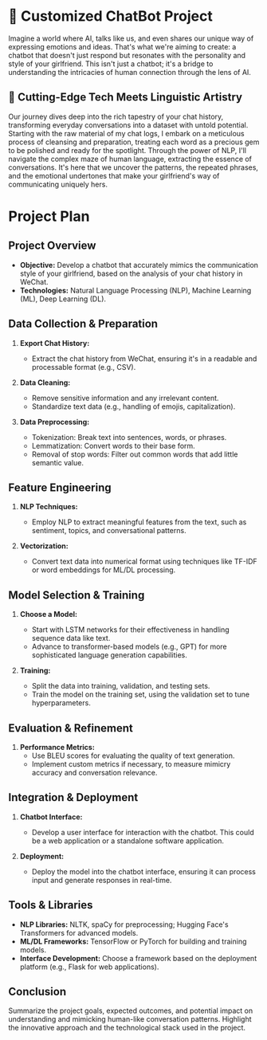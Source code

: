 # 🚀 Customized ChatBot Project

Imagine a world where AI, talks like us, and even shares our unique way of expressing emotions and ideas. That's what we're aiming to create: a chatbot that doesn't just respond but resonates with the personality and style of your girlfriend. This isn't just a chatbot; it's a bridge to understanding the intricacies of human connection through the lens of AI.

## 🧠 Cutting-Edge Tech Meets Linguistic Artistry

Our journey dives deep into the rich tapestry of your chat history, transforming everyday conversations into a dataset with untold potential. Starting with the raw material of my chat logs, I embark on a meticulous process of cleansing and preparation, treating each word as a precious gem to be polished and ready for the spotlight. Through the power of NLP, I'll navigate the complex maze of human language, extracting the essence of conversations. It's here that we uncover the patterns, the repeated phrases, and the emotional undertones that make your girlfriend's way of communicating uniquely hers.


# Project Plan

## Project Overview

- **Objective:** Develop a chatbot that accurately mimics the communication style of your girlfriend, based on the analysis of your chat history in WeChat.
- **Technologies:** Natural Language Processing (NLP), Machine Learning (ML), Deep Learning (DL).

## Data Collection & Preparation

1. **Export Chat History:**
   - Extract the chat history from WeChat, ensuring it's in a readable and processable format (e.g., CSV).

2. **Data Cleaning:**
   - Remove sensitive information and any irrelevant content.
   - Standardize text data (e.g., handling of emojis, capitalization).

3. **Data Preprocessing:**
   - Tokenization: Break text into sentences, words, or phrases.
   - Lemmatization: Convert words to their base form.
   - Removal of stop words: Filter out common words that add little semantic value.

## Feature Engineering

1. **NLP Techniques:**
   - Employ NLP to extract meaningful features from the text, such as sentiment, topics, and conversational patterns.

2. **Vectorization:**
   - Convert text data into numerical format using techniques like TF-IDF or word embeddings for ML/DL processing.

## Model Selection & Training

1. **Choose a Model:**
   - Start with LSTM networks for their effectiveness in handling sequence data like text.
   - Advance to transformer-based models (e.g., GPT) for more sophisticated language generation capabilities.

2. **Training:**
   - Split the data into training, validation, and testing sets.
   - Train the model on the training set, using the validation set to tune hyperparameters.

## Evaluation & Refinement

1. **Performance Metrics:**
   - Use BLEU scores for evaluating the quality of text generation.
   - Implement custom metrics if necessary, to measure mimicry accuracy and conversation relevance.

## Integration & Deployment

1. **Chatbot Interface:**
   - Develop a user interface for interaction with the chatbot. This could be a web application or a standalone software application.

2. **Deployment:**
   - Deploy the model into the chatbot interface, ensuring it can process input and generate responses in real-time.

## Tools & Libraries

- **NLP Libraries:** NLTK, spaCy for preprocessing; Hugging Face's Transformers for advanced models.
- **ML/DL Frameworks:** TensorFlow or PyTorch for building and training models.
- **Interface Development:** Choose a framework based on the deployment platform (e.g., Flask for web applications).

## Conclusion

Summarize the project goals, expected outcomes, and potential impact on understanding and mimicking human-like conversation patterns. Highlight the innovative approach and the technological stack used in the project.
